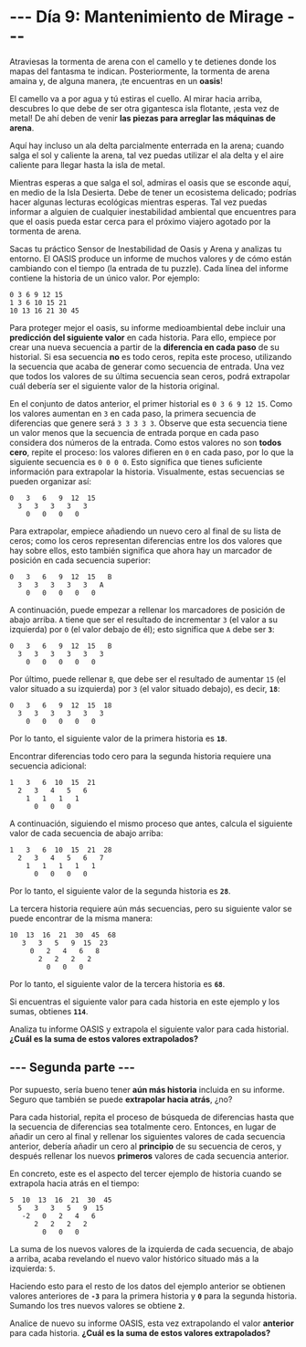 # --- Día 9: Mantenimiento de Mirage ---

Atraviesas la tormenta de arena con el camello y te detienes donde los mapas del
fantasma te indican. Posteriormente, la tormenta de arena amaina y, de alguna
manera, ¡te encuentras en un **oasis**!

El camello va a por agua y tú estiras el cuello. Al mirar hacia arriba,
descubres lo que debe de ser otra gigantesca isla flotante, ¡esta vez de metal!
De ahí deben de venir **las piezas para arreglar las máquinas de arena**.

Aquí hay incluso un ala delta parcialmente enterrada en la arena; cuando salga
el sol y caliente la arena, tal vez puedas utilizar el ala delta y el aire
caliente para llegar hasta la isla de metal.

Mientras esperas a que salga el sol, admiras el oasis que se esconde aquí, en
medio de la Isla Desierta. Debe de tener un ecosistema delicado; podrías hacer
algunas lecturas ecológicas mientras esperas. Tal vez puedas informar a alguien
de cualquier inestabilidad ambiental que encuentres para que el oasis pueda
estar cerca para el próximo viajero agotado por la tormenta de arena.

Sacas tu práctico Sensor de Inestabilidad de Oasis y Arena y analizas tu
entorno. El OASIS produce un informe de muchos valores y de cómo están cambiando
con el tiempo (la entrada de tu puzzle). Cada línea del informe contiene la
historia de un único valor. Por ejemplo:

```
0 3 6 9 12 15
1 3 6 10 15 21
10 13 16 21 30 45
```

Para proteger mejor el oasis, su informe medioambiental debe incluir una
**predicción del siguiente valor** en cada historia. Para ello, empiece por
crear una nueva secuencia a partir de la **diferencia en cada paso** de su
historial. Si esa secuencia **no** es todo ceros, repita este proceso,
utilizando la secuencia que acaba de generar como secuencia de entrada. Una vez
que todos los valores de su última secuencia sean ceros, podrá extrapolar cuál
debería ser el siguiente valor de la historia original.

En el conjunto de datos anterior, el primer historial es `0 3 6 9 12 15`. Como
los valores aumentan en `3` en cada paso, la primera secuencia de diferencias
que genere será `3 3 3 3 3`. Observe que esta secuencia tiene un valor menos que
la secuencia de entrada porque en cada paso considera dos números de la entrada.
Como estos valores no son **todos cero**, repite el proceso: los valores
difieren en `0` en cada paso, por lo que la siguiente secuencia es `0 0 0 0`.
Esto significa que tienes suficiente información para extrapolar la historia.
Visualmente, estas secuencias se pueden organizar así:

```
0   3   6   9  12  15
  3   3   3   3   3
    0   0   0   0
```

Para extrapolar, empiece añadiendo un nuevo cero al final de su lista de ceros;
como los ceros representan diferencias entre los dos valores que hay sobre
ellos, esto también significa que ahora hay un marcador de posición en cada
secuencia superior:

```
0   3   6   9  12  15   B
  3   3   3   3   3   A
    0   0   0   0   0
```

A continuación, puede empezar a rellenar los marcadores de posición de abajo
arriba. `A` tiene que ser el resultado de incrementar `3` (el valor a su
izquierda) por `0` (el valor debajo de él); esto significa que `A` debe ser
**`3`**:

```
0   3   6   9  12  15   B
  3   3   3   3   3   3
    0   0   0   0   0
```

Por último, puede rellenar `B`, que debe ser el resultado de aumentar `15` (el
valor situado a su izquierda) por `3` (el valor situado debajo), es decir,
**`18`**:

```
0   3   6   9  12  15  18
  3   3   3   3   3   3
    0   0   0   0   0
```

Por lo tanto, el siguiente valor de la primera historia es **`18`**.

Encontrar diferencias todo cero para la segunda historia requiere una secuencia
adicional:

```
1   3   6  10  15  21
  2   3   4   5   6
    1   1   1   1
      0   0   0
```

A continuación, siguiendo el mismo proceso que antes, calcula el siguiente valor
de cada secuencia de abajo arriba:

```
1   3   6  10  15  21  28
  2   3   4   5   6   7
    1   1   1   1   1
      0   0   0   0
```

Por lo tanto, el siguiente valor de la segunda historia es **`28`**.

La tercera historia requiere aún más secuencias, pero su siguiente valor se
puede encontrar de la misma manera:

```
10  13  16  21  30  45  68
   3   3   5   9  15  23
     0   2   4   6   8
       2   2   2   2
         0   0   0
```

Por lo tanto, el siguiente valor de la tercera historia es **`68`**.

Si encuentras el siguiente valor para cada historia en este ejemplo y los sumas,
obtienes **`114`**.

Analiza tu informe OASIS y extrapola el siguiente valor para cada historial.
**¿Cuál es la suma de estos valores extrapolados?**

## --- Segunda parte ---

Por supuesto, sería bueno tener **aún más historia** incluida en su informe.
Seguro que también se puede **extrapolar hacia atrás**, ¿no?

Para cada historial, repita el proceso de búsqueda de diferencias hasta que la
secuencia de diferencias sea totalmente cero. Entonces, en lugar de añadir un
cero al final y rellenar los siguientes valores de cada secuencia anterior,
debería añadir un cero al **principio** de su secuencia de ceros, y después
rellenar los nuevos **primeros** valores de cada secuencia anterior.

En concreto, este es el aspecto del tercer ejemplo de historia cuando se
extrapola hacia atrás en el tiempo:

```
5  10  13  16  21  30  45
  5   3   3   5   9  15
   -2   0   2   4   6
      2   2   2   2
        0   0   0
```

La suma de los nuevos valores de la izquierda de cada secuencia, de abajo a
arriba, acaba revelando el nuevo valor histórico situado más a la izquierda:
`5`.

Haciendo esto para el resto de los datos del ejemplo anterior se obtienen
valores anteriores de **`-3`** para la primera historia y **`0`** para la
segunda historia. Sumando los tres nuevos valores se obtiene **`2`**.

Analice de nuevo su informe OASIS, esta vez extrapolando el valor **anterior**
para cada historia. **¿Cuál es la suma de estos valores extrapolados?**
